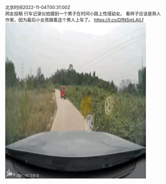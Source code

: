 北京时间2022-11-04T00:31:00Z<br>网友投稿
行车记录仪拍摄到一个男子在村间小路上性侵幼女。
看样子应该是熟人作案，因为最后小女孩跟着这个男人上车了。 https://t.co/DfNSmLAiLf<br><img src='/temp/video/2022/o-Month-11/v-Day-04/whyyoutouzhele/1588207123376140288_0.jpg' width='450' height='500'><br><br>